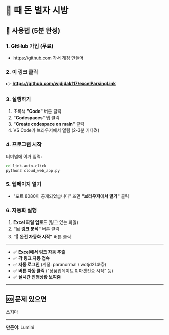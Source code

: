 # 🚀 때 돈 벌자 시방

## 📱 **사용법 (5분 완성)**

### 1. **GitHub 가입** (무료)

- https://github.com 가서 계정 만들어

### 2. **이 링크 클릭**

👉 **https://github.com/wjdjdakf17/excelParsingLink**

### 3. **실행하기**

1. 초록색 **"Code"** 버튼 클릭
2. **"Codespaces"** 탭 클릭
3. **"Create codespace on main"** 클릭
4. VS Code가 브라우저에서 열림 (2-3분 기다려)

### 4. **프로그램 시작**

터미널에 이거 입력:

```bash
cd link-auto-click
python3 cloud_web_app.py
```

### 5. **웹페이지 열기**

- "포트 8080이 공개되었습니다" 뜨면 **"브라우저에서 열기"** 클릭

### 6. **자동화 실행**

1. **Excel 파일 업로드** (링크 있는 파일)
2. **"📊 링크 분석"** 버튼 클릭
3. **"🚀 완전 자동화 시작"** 버튼 클릭

---

- ✅ **Excel에서 링크 자동 추출**
- ✅ **각 링크 자동 접속**
- ✅ **자동 로그인** (계정: paranormal / wotjd214!@)
- ✅ **버튼 자동 클릭** ("상품업데이트 & 마켓전송 시작" 등)
- ✅ **실시간 진행상황 보여줌**

---

## 🆘 **문제 있으면**

쓰지마

---

**만든이**: Lumini
